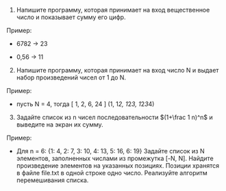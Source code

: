1. Напишите программу, которая принимает на вход вещественное число и показывает сумму его цифр.

Пример:

- 6782 -> 23

- 0,56 -> 11

2. Напишите программу, которая принимает на вход число N и выдает набор произведений чисел от 1 до N.

Пример:

- пусть N = 4, тогда [ 1, 2, 6, 24 ] (1, 1*2, 1*2*3, 1*2*3*4)

3. Задайте список из n чисел последовательности $(1+\frac 1 n)^n$ и выведите на экран их сумму.

Пример:

- Для n = 6: {1: 4, 2: 7, 3: 10, 4: 13, 5: 16, 6: 19}
  Задайте список из N элементов, заполненных числами из промежутка [-N, N]. Найдите произведение элементов на указанных позициях. Позиции хранятся в файле file.txt в одной строке одно число.
  Реализуйте алгоритм перемешивания списка.
